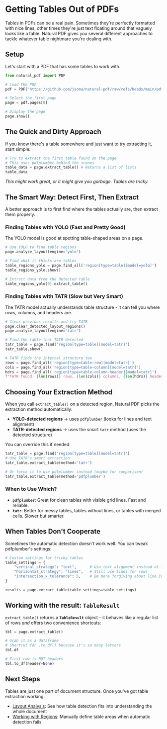 # Getting Tables Out of PDFs

Tables in PDFs can be a real pain. Sometimes they're perfectly formatted with nice lines, other times they're just text floating around that vaguely looks like a table. Natural PDF gives you several different approaches to tackle whatever table nightmare you're dealing with.

## Setup

Let's start with a PDF that has some tables to work with.

```python
from natural_pdf import PDF

# Load the PDF
pdf = PDF("https://github.com/jsoma/natural-pdf/raw/refs/heads/main/pdfs/01-practice.pdf")

# Select the first page
page = pdf.pages[0]

# Display the page
page.show()
```

## The Quick and Dirty Approach

If you know there's a table somewhere and just want to try extracting it, start simple:

```python
# Try to extract the first table found on the page
# This uses pdfplumber behind the scenes
table_data = page.extract_table() # Returns a list of lists
table_data
```

*This might work great, or it might give you garbage. Tables are tricky.*

## The Smart Way: Detect First, Then Extract

A better approach is to first find where the tables actually are, then extract them properly.

### Finding Tables with YOLO (Fast and Pretty Good)

The YOLO model is good at spotting table-shaped areas on a page.

```python
# Use YOLO to find table regions
page.analyze_layout(engine='yolo')

# Find what it thinks are tables
table_regions_yolo = page.find_all('region[type=table][model=yolo]')
table_regions_yolo.show()
```

```python
# Extract data from the detected table
table_regions_yolo[0].extract_table()
```

### Finding Tables with TATR (Slow but Very Smart)

The TATR model actually understands table structure - it can tell you where rows, columns, and headers are.

```python
# Clear previous results and try TATR
page.clear_detected_layout_regions() 
page.analyze_layout(engine='tatr')
```

```python
# Find the table that TATR detected
tatr_table = page.find('region[type=table][model=tatr]')
tatr_table.show()
```

```python
# TATR finds the internal structure too
rows = page.find_all('region[type=table-row][model=tatr]')
cols = page.find_all('region[type=table-column][model=tatr]')
hdrs = page.find_all('region[type=table-column-header][model=tatr]')
f"TATR found: {len(rows)} rows, {len(cols)} columns, {len(hdrs)} headers"
```

## Choosing Your Extraction Method

When you call `extract_table()` on a detected region, Natural PDF picks the extraction method automatically:
- **YOLO-detected regions** → uses `pdfplumber` (looks for lines and text alignment)
- **TATR-detected regions** → uses the smart `tatr` method (uses the detected structure)

You can override this if needed:

```python
tatr_table = page.find('region[type=table][model=tatr]')
# Use TATR's smart extraction
tatr_table.extract_table(method='tatr')
```

```python
# Or force it to use pdfplumber instead (maybe for comparison)
tatr_table.extract_table(method='pdfplumber')
```

### When to Use Which?

- **`pdfplumber`**: Great for clean tables with visible grid lines. Fast and reliable.
- **`tatr`**: Better for messy tables, tables without lines, or tables with merged cells. Slower but smarter.

## When Tables Don't Cooperate

Sometimes the automatic detection doesn't work well. You can tweak pdfplumber's settings:

```python
# Custom settings for tricky tables
table_settings = {
    "vertical_strategy": "text",      # Use text alignment instead of lines
    "horizontal_strategy": "lines",   # Still use lines for rows
    "intersection_x_tolerance": 5,    # Be more forgiving about line intersections
}

results = page.extract_table(table_settings=table_settings)
```

## Working with the result: `TableResult`

`extract_table()` returns a **`TableResult`** object – it behaves like
a regular list of rows *and* offers two convenience shortcuts:

```python
tbl = page.extract_table()

# Grab it as a dataframe
# Shortcut for .to_df() because it's so many letters
tbl.df
```

```python
# First row is NOT headers
tbl.to_df(header=None)
```

## Next Steps

Tables are just one part of document structure. Once you've got table extraction working:

- [Layout Analysis](../layout-analysis/index.ipynb): See how table detection fits into understanding the whole document
- [Working with Regions](../regions/index.ipynb): Manually define table areas when automatic detection fails